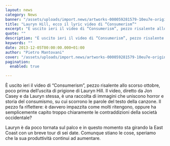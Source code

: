 ```yaml
---
layout: news
category: News
banner: "/assets/uploads/import.news/artworks-000059281579-10eu7e-original_480x500_scaled_cropp1.jpg"
title: "Lauryn Hill, ecco il lyric video di “Consumerism”"
excerpt: "È uscito ieri il video di “Consumerism”, pezzo risalente allo scorso ottobre, poco prima dell’uscita di prigione di Lauryn Hill. Il video, diretto da Jon Casey e da Lauryn stessa, è una raccolta di immagini che uniscono horror e storia del consumismo, su cui scorrono le parole del testo della canzone. Il pezzo fa riflettere: è davvero [&hellip"
quote: ""
description: "È uscito ieri il video di “Consumerism”, pezzo risalente allo scorso ottobre, poco prima dell’uscita di prigione di Lauryn Hill. Il video, diretto da Jon Casey e da Lauryn stessa, è una raccolta di immagini che uniscono horror e storia del consumismo, su cui scorrono le parole del testo della canzone. Il pezzo fa riflettere: è davvero [&hellip"
keywords: ""
date: 2013-12-05T00:00:00.000+01:00
author: "Pietro Mantovani"
cover: "/assets/uploads/import.news/artworks-000059281579-10eu7e-original_480x500_scaled_cropp1.jpg"
pagination:
  enabled: true

---
```


[](https://hotmc.com/lauryn-hill-ecco-il-lyric-video-di-consumerism/artworks-000059281579-10eu7e-original%5F480x500%5Fscaled%5Fcropp-2/)

È uscito ieri il video di “Consumerism”, pezzo risalente allo scorso ottobre, poco prima dell’uscita di prigione di Lauryn Hill. Il video, diretto da Jon Casey e da Lauryn stessa, è una raccolta di immagini che uniscono horror e storia del consumismo, su cui scorrono le parole del testo della canzone. Il pezzo fa riflettere: è davvero impazzita come molti ritengono, oppure ha semplicemente capito troppo chiaramente le contraddizioni della società occidentale?

Lauryn è da poco tornata sul palco e in questo momento sta girando la East Coast con un breve tour di sei date. Comunque stiano le cose, speriamo che la sua produttività continui ad aumentare.